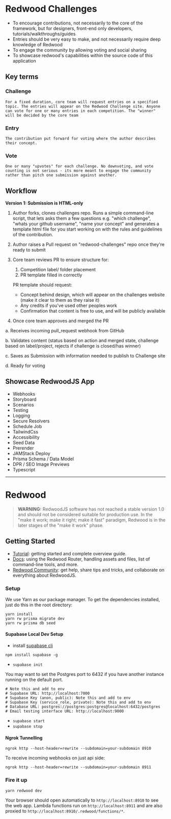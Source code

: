 # Redwood Challenges

- To encourage contributions, not necessarily to the core of the framework, but for designers, front-end only developers, tutorials/walkthroughs/guides
- Entries should be very easy to make, and not necessarily require deep knowledge of Redwood
- To engage the community by allowing voting and social sharing
- To showcase redwood's capabilities within the source code of this application

## Key terms

### Challenge

    For a fixed duration, core team will request entries on a specified topic. The entries will appear on the Redwood Challenge site. Anyone can vote for one or many entries in each competition. The "winner" will be decided by the core team

### Entry

    The contribution put forward for voting where the author describes their concept.

### Vote

    One or many "upvotes" for each challenge. No downvoting, and vote counting is not serious - its more meant to engage the community rather than pitch one submission against another.

## Workflow

**Version 1: Submission is HTML-only**

1. Author forks, clones challenges repo. Runs a simple command-line script, that lets asks them a few questions e.g. "which challenge", "whats your github username", "name your concept" and generates a template html file for you start working on with the rules and guidelines of the contribution.
2. Author raises a Pull request on "redwood-challenges" repo once they're ready to submit
3. Core team reviews PR to ensure structure for:
    1. Competition label/ folder placement
    2. PR template filled in correctly

    PR template should request:

    - Concept behind design, which will appear on the challenges website (make it clear to them as they raise it)
    - Any credits if you've used other peoples work
    - Confirmation that content is free to use, and will be publicly available

4. Once core team approves and merged the PR

a. Receives incoming pull_request webhook from GitHub

b. Validates content (status based on action and merged state, challenge based on label/project, rejects if challenge is closed/has winner)

c. Saves as Submission with information needed to publish to Challenge site

d. Ready for voting

## Showcase RedwoodJS App

- Webhooks
- Storyboard
- Scenarios
- Testing
- Logging
- Secure Resolvers
- Schedule Job
- TailwindCss
- Accessibility
- Seed Data
- Prerender
- JAMStack Deploy
- Prisma Schema / Data Model
- DPR / SEO Image Previews
- Typescript

---

# Redwood

> **WARNING:** RedwoodJS software has not reached a stable version 1.0 and should not be considered suitable for production use. In the "make it work; make it right; make it fast" paradigm, Redwood is in the later stages of the "make it work" phase.

## Getting Started
- [Tutorial](https://redwoodjs.com/tutorial/welcome-to-redwood): getting started and complete overview guide.
- [Docs](https://redwoodjs.com/docs/introduction): using the Redwood Router, handling assets and files, list of command-line tools, and more.
- [Redwood Community](https://community.redwoodjs.com): get help, share tips and tricks, and collaborate on everything about RedwoodJS.

### Setup

We use Yarn as our package manager. To get the dependencies installed, just do this in the root directory:

```terminal
yarn install
yarn rw prisma migrate dev
yarn rw prisma db seed
```

#### Supabase Local Dev Setup

* install [supabase cli](https://github.com/supabase/cli)

```terminal
npm install supabase -g
```

* `supabase init`

You may want to set the Postgres port to 6432 if you have another instance running on the default port.

```
# Note this and add to env
# Supabase URL: http://localhost:7000
# Supabase Key (anon, public): Note this and add to env
# Supabase Key (service_role, private): Note this and add to env
# Database URL: postgres://postgres:postgres@localhost:6432/postgres
# Email testing interface URL: http://localhost:9000
```

* `supabase start`
* `supabase stop`



#### Ngrok Tunnelling

`ngrok http --host-header=rewrite --subdomain=your-subdomain 8910`

To receive incoming webhooks on just api side:

`ngrok http --host-header=rewrite --subdomain=your-subdomain 8911`

### Fire it up

```terminal
yarn redwood dev
```

Your browser should open automatically to `http://localhost:8910` to see the web app. Lambda functions run on `http://localhost:8911` and are also proxied to `http://localhost:8910/.redwood/functions/*`.
